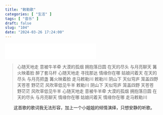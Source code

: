 ```yaml
---
title: "敕勒歌"
categories: [ "生活" ]
tags: [ "音乐" ]
draft: false
slug: "104"
date: "2024-03-26 17:24:00"
---
```


<iframe frameborder="no" border="0" marginwidth="0" marginheight="0" width=298 height=52 src="//music.163.com/outchain/player?type=2&id=2132042450&auto=1&height=32"></iframe>

> 心随天地走 意被牛羊牵
> 大漠的孤烟 拥抱落日圆
> 在天的尽头 与月亮聊天
> 篝火映着脸 醉了套马杆
> 心随天地走 寻找那达
> 情缘你在哪 姑娘问着天
> 在天的尽头 与月亮把盏
> 篝火映着脸 走马敕勒川
> 敕勒川 阴山下
> 天似穹庐 笼盖四野
> 天苍苍 野茫茫
> 风吹草低见牛羊
> 敕勒川 阴山下
> 天似穹庐 笼盖四野
> 天苍苍 野茫茫
> 风吹草低见牛羊
> 心随天地走 意被牛羊牵
> 大漠的孤烟 拥抱落日圆
> 在天的尽头 与月亮聊天
> 情缘你在哪 姑娘问着天
> 情缘你在哪 走马敕勒川

&emsp;&emsp;这首歌的歌词我无法形容，加上一个小姐姐的倾情演绎，只想安静的听歌。